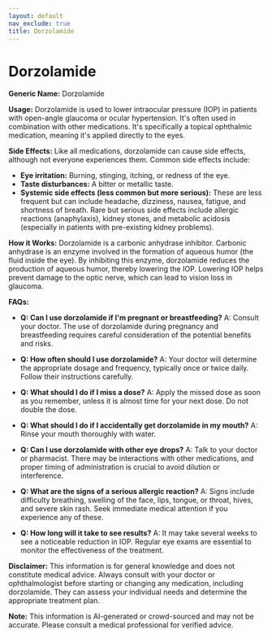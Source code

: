 ```yaml
---
layout: default
nav_exclude: true
title: Dorzolamide
---
```


# Dorzolamide

**Generic Name:** Dorzolamide

**Usage:** Dorzolamide is used to lower intraocular pressure (IOP) in patients with open-angle glaucoma or ocular hypertension. It's often used in combination with other medications.  It's specifically a topical ophthalmic medication, meaning it's applied directly to the eyes.

**Side Effects:**  Like all medications, dorzolamide can cause side effects, although not everyone experiences them. Common side effects include:

* **Eye irritation:** Burning, stinging, itching, or redness of the eye.
* **Taste disturbances:** A bitter or metallic taste.
* **Systemic side effects (less common but more serious):** These are less frequent but can include headache, dizziness, nausea, fatigue, and shortness of breath.  Rare but serious side effects include allergic reactions (anaphylaxis), kidney stones, and metabolic acidosis (especially in patients with pre-existing kidney problems).

**How it Works:** Dorzolamide is a carbonic anhydrase inhibitor.  Carbonic anhydrase is an enzyme involved in the formation of aqueous humor (the fluid inside the eye). By inhibiting this enzyme, dorzolamide reduces the production of aqueous humor, thereby lowering the IOP. Lowering IOP helps prevent damage to the optic nerve, which can lead to vision loss in glaucoma.


**FAQs:**

* **Q: Can I use dorzolamide if I'm pregnant or breastfeeding?** A:  Consult your doctor.  The use of dorzolamide during pregnancy and breastfeeding requires careful consideration of the potential benefits and risks.

* **Q: How often should I use dorzolamide?** A:  Your doctor will determine the appropriate dosage and frequency, typically once or twice daily.  Follow their instructions carefully.

* **Q: What should I do if I miss a dose?** A: Apply the missed dose as soon as you remember, unless it is almost time for your next dose. Do not double the dose.

* **Q: What should I do if I accidentally get dorzolamide in my mouth?** A: Rinse your mouth thoroughly with water.

* **Q: Can I use dorzolamide with other eye drops?** A:  Talk to your doctor or pharmacist.  There may be interactions with other medications, and proper timing of administration is crucial to avoid dilution or interference.

* **Q: What are the signs of a serious allergic reaction?** A: Signs include difficulty breathing, swelling of the face, lips, tongue, or throat, hives, and severe skin rash.  Seek immediate medical attention if you experience any of these.

* **Q:  How long will it take to see results?** A:  It may take several weeks to see a noticeable reduction in IOP.  Regular eye exams are essential to monitor the effectiveness of the treatment.


**Disclaimer:** This information is for general knowledge and does not constitute medical advice.  Always consult with your doctor or ophthalmologist before starting or changing any medication, including dorzolamide.  They can assess your individual needs and determine the appropriate treatment plan.


**Note:** This information is AI-generated or crowd-sourced and may not be accurate. Please consult a medical professional for verified advice.